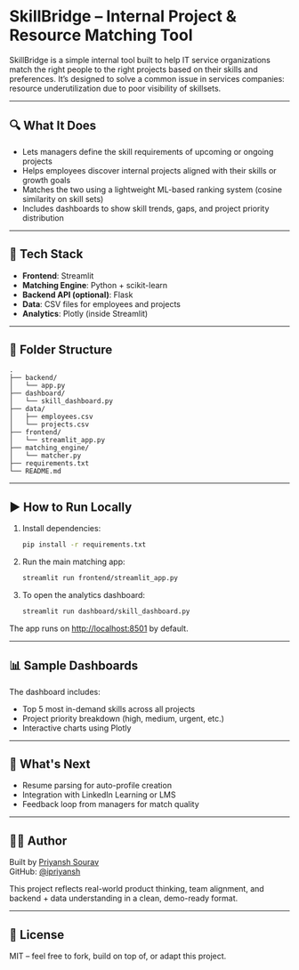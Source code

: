 # SkillBridge – Internal Project & Resource Matching Tool

SkillBridge is a simple internal tool built to help IT service organizations match the right people to the right projects based on their skills and preferences. It’s designed to solve a common issue in services companies: resource underutilization due to poor visibility of skillsets.

---

## 🔍 What It Does

- Lets managers define the skill requirements of upcoming or ongoing projects
- Helps employees discover internal projects aligned with their skills or growth goals
- Matches the two using a lightweight ML-based ranking system (cosine similarity on skill sets)
- Includes dashboards to show skill trends, gaps, and project priority distribution

---

## 🧩 Tech Stack

- **Frontend**: Streamlit
- **Matching Engine**: Python + scikit-learn
- **Backend API (optional)**: Flask
- **Data**: CSV files for employees and projects
- **Analytics**: Plotly (inside Streamlit)

---

## 📁 Folder Structure

```
.
├── backend/
│   └── app.py
├── dashboard/
│   └── skill_dashboard.py
├── data/
│   ├── employees.csv
│   └── projects.csv
├── frontend/
│   └── streamlit_app.py
├── matching_engine/
│   └── matcher.py
├── requirements.txt
└── README.md
```

---

## ▶️ How to Run Locally

1. Install dependencies:
   ```bash
   pip install -r requirements.txt
   ```

2. Run the main matching app:
   ```bash
   streamlit run frontend/streamlit_app.py
   ```

3. To open the analytics dashboard:
   ```bash
   streamlit run dashboard/skill_dashboard.py
   ```

The app runs on [http://localhost:8501](http://localhost:8501) by default.

---

## 📊 Sample Dashboards

The dashboard includes:
- Top 5 most in-demand skills across all projects
- Project priority breakdown (high, medium, urgent, etc.)
- Interactive charts using Plotly

---

## 🔄 What's Next

- Resume parsing for auto-profile creation
- Integration with LinkedIn Learning or LMS
- Feedback loop from managers for match quality

---

## 👨‍💻 Author

Built by [Priyansh Sourav](https://www.linkedin.com/in/priyansh-sourav/)  
GitHub: [@ipriyansh](https://github.com/ipriyansh)

This project reflects real-world product thinking, team alignment, and backend + data understanding in a clean, demo-ready format.

---

## 📄 License

MIT – feel free to fork, build on top of, or adapt this project.

